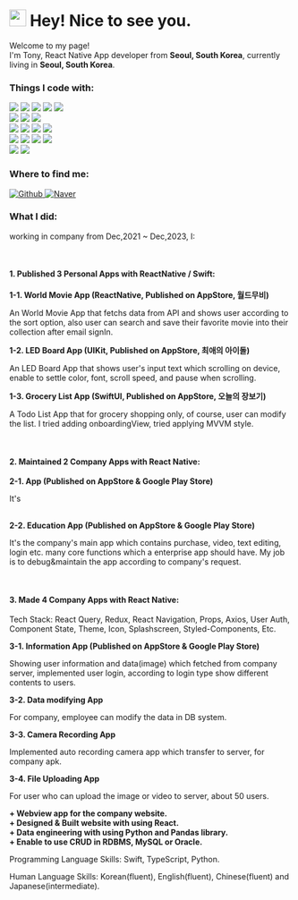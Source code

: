 <h1><img src="https://emojis.slackmojis.com/emojis/images/1531849430/4246/blob-sunglasses.gif?1531849430" width="30"/> Hey! Nice to see you.</h1>

<p>Welcome to my page! </br> I'm Tony, React Native App developer from <b>Seoul, South Korea</b>, currently living in <b>Seoul, South Korea</b>. </p>

<h3>Things I code with:</h3>
<p>
  <img src="https://img.shields.io/badge/React-20232A?style=for-the-badge&logo=react&logoColor=61DAFB"/>
  <img src="https://img.shields.io/badge/React_Native-20232A?style=for-the-badge&logo=react&logoColor=61DAFB"/>
  <img src="https://img.shields.io/badge/Redux-593D88?style=for-the-badge&logo=redux&logoColor=white"/>
  <img src="https://img.shields.io/badge/zustand-593D88?style=for-the-badge&logo=zustand&logoColor=white"/>
  <img src="https://img.shields.io/badge/reactQuery-black?style=for-the-badge&logo=reactQuery&logoColor=white"/><br/>

  <img src="https://img.shields.io/badge/TypeScript-1572B6?style=for-the-badge&logo=TypeScript&logoColor=white"/>
  <img src="https://img.shields.io/badge/HTML5-E34F26?style=for-the-badge&logo=html5&logoColor=white"/>
  <img src="https://img.shields.io/badge/CSS3-1572B6?style=for-the-badge&logo=css3&logoColor=white"/><br/>
  
  <img src="https://img.shields.io/badge/swift-CB3837?style=for-the-badge&logo=swift&logoColor=white"/>
  <img src="https://img.shields.io/badge/xcode-0984e3?style=for-the-badge&logo=xcode&logoColor=white"/>
  <img src="https://img.shields.io/badge/UIKit-E34F26?style=for-the-badge&logo=swift&logoColor=white"/>
  <img src="https://img.shields.io/badge/SwiftUI-E34F26?style=for-the-badge&logo=swift&logoColor=white"/><br/>
  
  <img src="https://img.shields.io/badge/npm-CB3837?style=for-the-badge&logo=npm&logoColor=white"/>
  <img src="https://img.shields.io/badge/yarn-0984e3?style=for-the-badge&logo=yarn&logoColor=white"/>
  <img src="https://img.shields.io/badge/Node.js-339933?style=for-the-badge&logo=nodedotjs&logoColor=white"/>
  <img src="https://img.shields.io/badge/Express.js-000000?style=for-the-badge&logo=express&logoColor=white"/><br/>
  
  <img src="https://img.shields.io/badge/Python-FFD43B?style=for-the-badge&logo=python&logoColor=blue"/>
  <img src="https://img.shields.io/badge/GIT-E44C30?style=for-the-badge&logo=git&logoColor=white"/>
</p>

<h3>Where to find me:</h3>
<p>
  <a href="https://github.com/tony-yun" target="_blank">
    <img alt="Github" src="https://img.shields.io/badge/GitHub-%2312100E.svg?&style=for-the-badge&logo=Github&logoColor=white" />
  </a>
  <a href="https://blog.naver.com/lifeyun24" target="_blank">
    <img alt="Naver" src="https://img.shields.io/badge/Naver-%339933E.svg?&style=for-the-badge&logo=Naver&logoColor=white" />
  </a>
</p>

<h3>What I did:</h3>
<p>working in company from Dec,2021 ~ Dec,2023, I:</p><br/>
<h4>1. Published 3 Personal Apps with ReactNative / Swift:</h4>
<strong>1-1. World Movie App (ReactNative, Published on AppStore, 월드무비)</strong>
<p>An World Movie App that fetchs data from API and shows user according to the sort option, also user can search and save their favorite movie into their collection after email signIn.</p>
<strong>1-2. LED Board App (UIKit, Published on AppStore, 최애의 아이돌)</strong>
<p>An LED Board App that shows user's input text which scrolling on device, enable to settle color, font, scroll speed, and pause when scrolling.</p>
<strong>1-3. Grocery List App (SwiftUI, Published on AppStore, 오늘의 장보기)</strong>
<p>A Todo List App that for grocery shopping only, of course, user can modify the list. I tried adding onboardingView, tried applying MVVM style.</p><br/>

<h4>2. Maintained 2 Company Apps with React Native:</h4>
<strong>2-1. App (Published on AppStore & Google Play Store)</strong>
<p>It's </p><br/>
<strong>2-2. Education App (Published on AppStore & Google Play Store)</strong>
<p>It's the company's main app which contains purchase, video, text editing, login etc. many core functions which a enterprise app should have. My job is to debug&maintain the app according to company's request.</p><br/>

<h4>3. Made 4 Company Apps with React Native:</h4>
<p>Tech Stack: React Query, Redux, React Navigation, Props, Axios, User Auth, Component State, Theme, Icon, Splashscreen, Styled-Components, Etc.</p>
<strong>3-1. Information App (Published on AppStore & Google Play Store)</strong>
<p>Showing user information and data(image) which fetched from company server, implemented user login, according to login type show different contents to users.</p>
<strong>3-2. Data modifying App</strong>
<p>For company, employee can modify the data in DB system.</p>
<strong>3-3. Camera Recording App</strong>
<p>Implemented auto recording camera app which transfer to server, for company apk.</p>
<strong>3-4. File Uploading App</strong>
<p>For user who can upload the image or video to server, about 50 users.</p>

<strong>+ Webview app for the company website.</strong><br/>
<strong>+ Designed & Built website with using React.</strong><br/>
<strong>+ Data engineering with using Python and Pandas library.</strong><br/>
<strong>+ Enable to use CRUD in RDBMS, MySQL or Oracle.</strong><br/>

<p>Programming Language Skills: Swift, TypeScript, Python.</p>
<p>Human Language Skills: Korean(fluent), English(fluent), Chinese(fluent) and Japanese(intermediate).</p>
